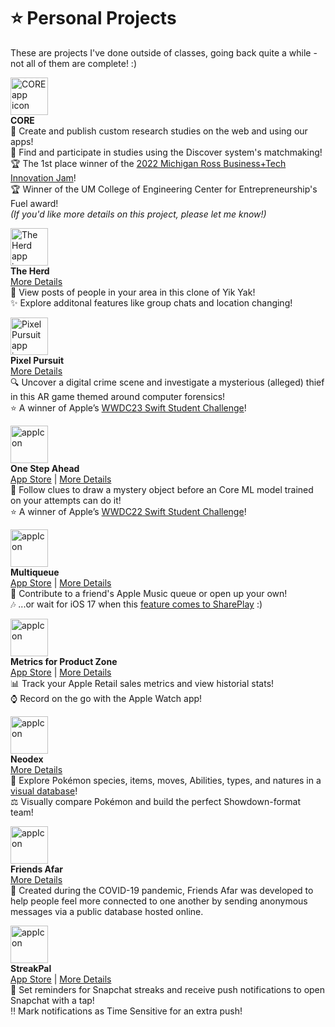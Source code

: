 # ⭐️ Personal Projects

These are projects I've done outside of classes, going back quite a while - not all of them are complete! :)

<img src="https://github.com/BaBingoBango/BaBingoBango/assets/40375449/bad1a550-000f-4c02-b259-593abab8ef84" alt="CORE app icon" width="60"/><br>
**CORE**<br>
🔬 Create and publish custom research studies on the web and using our apps!<br>
🔭 Find and participate in studies using the Discover system's matchmaking!<br>
🏆 The 1st place winner of the [2022 Michigan Ross Business+Tech Innovation Jam](https://www.linkedin.com/posts/michigan-ross-business-tech_nocode-uofm-michigan-activity-6999099758757732352-F25F?utm_source=share&utm_medium=member_desktop)!<br>
🏆 Winner of the UM College of Engineering Center for Entrepreneurship's Fuel award!<br>
*(If you'd like more details on this project, please let me know!)*

<img src="https://github.com/BaBingoBango/BaBingoBango/assets/40375449/bf3f341a-6e36-4007-84d1-6449aea723db" alt="The Herd app icon" width="60"/><br>
**The Herd**<br>
[More Details](https://github.com/BaBingoBango/The-Herd)<br>
📍 View posts of people in your area in this clone of Yik Yak!<br>
✨ Explore additonal features like group chats and location changing!

<img src="https://github.com/BaBingoBango/BaBingoBango/assets/40375449/38aad2c2-ac58-4186-922e-8b67ace53f6c" alt="Pixel Pursuit app icon" width="60"/><br>
**Pixel Pursuit**<br>
[More Details](https://github.com/BaBingoBango/Pixel-Pursuit)<br>
🔍 Uncover a digital crime scene and investigate a mysterious (alleged) thief in this AR game themed around computer forensics!<br>
⭐️ A winner of Apple’s [WWDC23 Swift Student Challenge](https://web.archive.org/web/20230404002347/https://developer.apple.com/wwdc23/swift-student-challenge/)!

<img src="https://user-images.githubusercontent.com/40375449/182772451-f79f85d9-38a6-4436-9028-b9c9edc5cbfe.png" alt="appIcon" width="60"/><br>
**One Step Ahead**<br>
[App Store](https://apps.apple.com/us/app/one-step-ahead/id1620737001) | [More Details](https://github.com/BaBingoBango/One-Step-Ahead)<br>
🎨 Follow clues to draw a mystery object before an Core ML model trained on your attempts can do it!<br>
⭐️ A winner of Apple’s [WWDC22 Swift Student Challenge](https://web.archive.org/web/20220405160208/https://developer.apple.com/wwdc22/swift-student-challenge/)!

<img src="https://user-images.githubusercontent.com/40375449/182772604-4ab08608-0f31-41af-844d-75cfcfa29383.png" alt="appIcon" width="60"/><br>
**Multiqueue**<br>
[App Store](https://apps.apple.com/us/app/multiqueue/id1604105691) | [More Details](https://github.com/BaBingoBango/Multiqueue)<br>
🎵 Contribute to a friend's Apple Music queue or open up your own!<br>
🎶 ...or wait for iOS 17 when this [feature comes to SharePlay](https://9to5mac.com/2023/06/30/ios-17-carplay-apple-music-shareplay/#:~:text=On%20the%20Apple%20Music%20Now,to%20join%20your%20SharePlay%20session.) :)

<img src="https://user-images.githubusercontent.com/40375449/182772693-77dd1386-8bf5-48d9-a877-7ab4a8fb8639.png" alt="appIcon" width="60"/><br>
**Metrics for Product Zone**<br>
[App Store](https://apps.apple.com/us/app/metrics-for-product-zone/id1581284514) | [More Details](https://github.com/BaBingoBango/Metrics-for-Product-Zone)<br>
📊 Track your Apple Retail sales metrics and view historial stats!<br>
⌚️ Record on the go with the Apple Watch app!

<img src="https://user-images.githubusercontent.com/40375449/182772752-d1ac49b9-8d95-42fb-8a80-c319feb3285d.png" alt="appIcon" width="60"/><br>
**Neodex**<br>
[More Details](https://github.com/BaBingoBango/Neodex)<br>
👾 Explore Pokémon species, items, moves, Abilities, types, and natures in a [visual database](https://pokemon.fandom.com/wiki/Pok%C3%A9dex)!<br>
⚖️ Visually compare Pokémon and build the perfect Showdown-format team!

<img src="https://user-images.githubusercontent.com/40375449/182772782-1807a81f-d965-4ca7-b4d2-c92037b4e801.png" alt="appIcon" width="60"/><br>
**Friends Afar**<br>
[More Details](https://github.com/BaBingoBango/Friends-Afar)<br>
💌 Created during the COVID-19 pandemic, Friends Afar was developed to help people feel more connected to one another by sending anonymous messages via a public database hosted online.

<img src="https://user-images.githubusercontent.com/40375449/182772821-c856f135-1eeb-48b5-9776-5712783d3797.png" alt="appIcon" width="60"/><br>
**StreakPal**<br>
[App Store](https://apps.apple.com/app/streakpal/id1587647711) | [More Details](https://github.com/BaBingoBango/StreakPal)<br>
🔔 Set reminders for Snapchat streaks and receive push notifications to open Snapchat with a tap!<br>
‼️ Mark notifications as Time Sensitive for an extra push!
